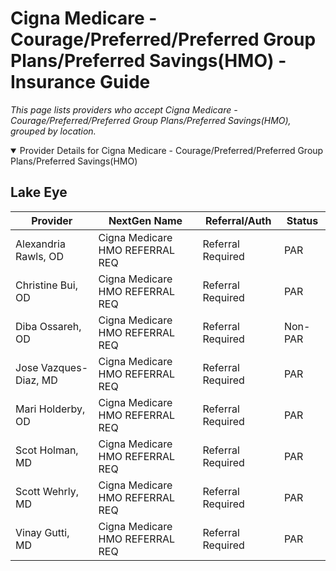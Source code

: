 # Cigna Medicare - Courage/Preferred/Preferred Group Plans/Preferred Savings(HMO) - Insurance Guide

*This page lists providers who accept Cigna Medicare - Courage/Preferred/Preferred Group Plans/Preferred Savings(HMO), grouped by location.*

<details open><summary>Provider Details for Cigna Medicare - Courage/Preferred/Preferred Group Plans/Preferred Savings(HMO)</summary>

## Lake Eye 

| Provider | NextGen Name | Referral/Auth | Status |
|----------|-------------|--------------|--------|
| Alexandria Rawls, OD | Cigna Medicare HMO REFERRAL REQ | Referral Required | PAR |
| Christine Bui, OD | Cigna Medicare HMO REFERRAL REQ | Referral Required | PAR |
| Diba Ossareh, OD | Cigna Medicare HMO REFERRAL REQ | Referral Required | Non-PAR |
| Jose Vazques-Diaz, MD | Cigna Medicare HMO REFERRAL REQ | Referral Required | PAR |
| Mari Holderby, OD | Cigna Medicare HMO REFERRAL REQ | Referral Required | PAR |
| Scot Holman, MD | Cigna Medicare HMO REFERRAL REQ | Referral Required | PAR |
| Scott Wehrly, MD | Cigna Medicare HMO REFERRAL REQ | Referral Required | PAR |
| Vinay Gutti, MD | Cigna Medicare HMO REFERRAL REQ | Referral Required | PAR |

</details>

